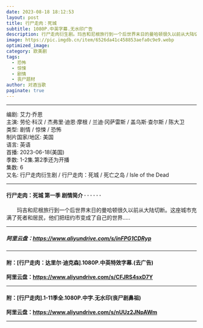 ```yaml
---
date: 2023-08-18 18:12:53
layout: post
title: 行尸走肉：死城
subtitle: 1080P.中英字幕.无水印广告
description: 行尸走肉衍生剧。玛吉和尼根旅行到一个后世界末日的曼哈顿很久以前从大陆切断。这座城市充满了死者和居民，他们把纽约市变成了自己的世界...
image: https://pic.imgdb.cn/item/6526da41c458853aefa0c9e9.webp
optimized_image: 
category: 欧美剧
tags:
  - 恐怖
  - 惊悚
  - 剧情
  - 丧尸题材
author: 对酒当歌
paginate: true
---
```


---

编剧: 艾力·乔恩  
主演: 劳伦·科汉 / 杰弗里·迪恩·摩根 / 兰迪·冈萨雷斯 / 盖乌斯·查尔斯 / 陈大卫  
类型: 剧情 / 惊悚 / 恐怖  
制片国家/地区: 美国  
语言: 英语  
首播: 2023-06-18(美国)  
季数: 1-2集.第2季还为开播  
集数: 6  
又名: 行尸走肉衍生剧 / 行尸走肉：死城 / 死亡之岛 / Isle of the Dead  

---

#### 行尸走肉：死城 第一季 剧情简介 · · · · · ·

　　玛吉和尼根旅行到一个后世界末日的曼哈顿很久以前从大陆切断。这座城市充满了死者和居民，他们把纽约市变成了自己的世界.....

---

##### 阿里云盘：<https://www.aliyundrive.com/s/inFPG1CDRyp>

---

#### 附：[行尸走肉：达里尔·迪克森].1080P.中英特效字幕.(去广告)

**阿里云盘：<https://www.aliyundrive.com/s/CFJRS4sxD7Y>**

---

#### 附：[行尸走肉].1-11季全.1080P.中字.无水印(丧尸剧鼻祖)

**阿里云盘：<https://www.aliyundrive.com/s/nUUz2JNpAWm>**

---
